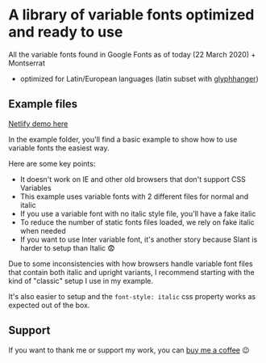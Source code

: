 # A library of variable fonts optimized and ready to use

All the variable fonts found in Google Fonts as of today (22 March 2020) + Montserrat

- optimized for Latin/European languages (latin subset with [glyphhanger](https://github.com/filamentgroup/glyphhanger))

## Example files

[Netlify demo here](https://variable-fonts.netlify.com/)

In the example folder, you'll find a basic example to show how to use variable fonts the easiest way.

Here are some key points:

- It doesn't work on IE and other old browsers that don't support CSS Variables
- This example uses variable fonts with 2 different files for normal and italic
- If you use a variable font with no italic style file, you'll have a fake italic
- To reduce the number of static fonts files loaded, we rely on fake italic when needed
- If you want to use Inter variable font, it's another story because Slant is harder to setup than Italic 😨

Due to some inconsistencies with how browsers handle variable font files that contain both italic and upright variants, I recommend starting with the kind of "classic" setup I use in my example.

It's also easier to setup and the `font-style: italic` css property works as expected out of the box.

## Support

If you want to thank me or support my work, you can [buy me a coffee](https://www.buymeacoffee.com/marcfilleul) 😉
